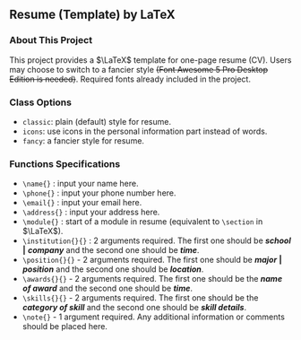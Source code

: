 ## Resume (Template) by LaTeX

### About This Project

This project provides a $\LaTeX$ template for one-page resume (CV). Users may choose to switch to a fancier style ~~(Font Awesome 5 Pro Desktop Edition is needed)~~. Required fonts already included in the project.

### Class Options

- `classic`: plain (default) style for resume.
- `icons`: use icons in the personal information part instead of words.
- `fancy`: a fancier style for resume.

### Functions Specifications

- `\name{}` : input your name here.
- `\phone{}` : input your phone number here.
- `\email{}` : input your email here.
- `\address{}` : input your address here.
- `\module{}` : start of a module in resume (equivalent to `\section` in $\LaTeX$).
- `\institution{}{}` : 2 arguments required. The first one should be **_school_** **|** **_company_** and the second one should be **_time_**.
- `\position{}{}` - 2 arguments required. The first one should be **_major_** **|** **_position_** and the second one should be **_location_**.
- `\awards{}{}` - 2 arguments required. The first one should be the **_name of award_** and the second one should be **_time_**.
- `\skills{}{}` - 2 arguments required. The first one should be the **_category of skill_** and the second one should be **_skill details_**.
- `\note{}` - 1 argument required. Any additional information or comments should be placed here.
